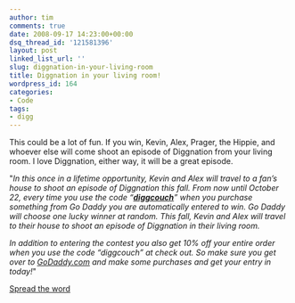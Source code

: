 ```yaml
---
author: tim
comments: true
date: 2008-09-17 14:23:00+00:00
dsq_thread_id: '121581396'
layout: post
linked_list_url: ''
slug: diggnation-in-your-living-room
title: Diggnation in your living room!
wordpress_id: 164
categories:
- Code
tags:
- digg
---
```


This could be a lot of fun.  If you win, Kevin, Alex, Prager, the Hippie, and
whoever else will come shoot an episode of Diggnation from your living room. I
love Diggnation, either way, it will be a great episode.  
  
"_In this once in a lifetime opportunity, Kevin and Alex will travel to a
fan’s house to shoot an episode of Diggnation this fall. From now until
October 22, every time you use the code
“**[diggcouch](http://www.godaddy.com/)**” when you purchase something from Go
Daddy you are automatically entered to win. Go Daddy will choose one lucky
winner at random. This fall, Kevin and Alex will travel to their house to
shoot an episode of Diggnation in their living room._  
  
_In addition to entering the contest you also get 10% off your entire order
when you use the code “diggcouch” at check out. So make sure you get over to
[GoDaddy.com](http://www.godaddy.com/) and make some purchases and get your
entry in today!_"  
  
[Spread the word](http://revision3.com/blog/2008/09/15/kevin-and-alex-in-your-living-room/)